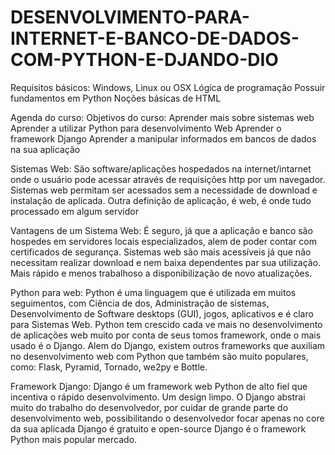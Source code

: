 # DESENVOLVIMENTO-PARA-INTERNET-E-BANCO-DE-DADOS-COM-PYTHON-E-DJANDO-DIO

Requisitos básicos:
Windows, Linux ou OSX
Lógica de programação
Possuir fundamentos em Python
Noções básicas de HTML

Agenda do curso:
Objetivos do curso:
Aprender mais sobre sistemas web
Aprender a utilizar Python para desenvolvimento Web
Aprender o framework Django
Aprender a manipular informados em bancos de dados na sua aplicação

Sistemas Web:
São software/aplicações hospedados na internet/intarnet onde o usuário pode acessar através de requisições http por um navegador.
Sistemas web permitam ser acessados sem a necessidade de download e instalação de aplicada.
Outra definição de aplicação, é web, é onde tudo processado em algum servidor

Vantagens de um Sistema Web:
É seguro, já que a aplicação e banco são hospedes em servidores locais especializados, alem de poder contar com certificados de segurança.
Sistemas web são mais acessíveis já que não necessitam realizar download e nem baixa dependentes par sua utilização.
Mais rápido e menos trabalhoso a disponibilização de novo atualizações.

Python para web:
Python é uma linguagem que é utilizada em muitos seguimentos, com Ciência de dos, Administração de sistemas, Desenvolvimento de Software desktops (GUI), jogos, aplicativos e é claro para Sistemas Web.
Python tem crescido cada ve mais no desenvolvimento de aplicações web muito por conta de seus tomos framework, onde o mais usado é o Django.
Alem do Django, existem outros frameworks que auxiliam no desenvolvimento web com Python que também são muito populares, como: Flask, Pyramid, Tornado, we2py e Bottle.

Framework Django:
Django é um framework web Python de alto fiel que incentiva o rápido desenvolvimento. Um design limpo.
O Django abstrai muito do trabalho do desenvolvedor, por cuidar de grande parte do desenvolvimento web, possibilitando o desenvolvedor focar apenas no core da sua aplicada
Django é gratuito e open-source
Django é o framework Python mais popular mercado.
